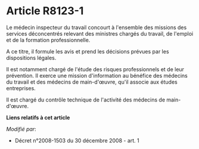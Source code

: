 # Article R8123-1

Le médecin inspecteur du travail concourt à l'ensemble des missions des services déconcentrés relevant des ministres chargés
du travail, de l'emploi et de la formation professionnelle.

A ce titre, il formule les avis et prend les décisions prévues par les dispositions légales.

Il est notamment chargé de l'étude des risques professionnels et de leur prévention. Il exerce une mission d'information au
bénéfice des médecins du travail et des médecins de main-d'œuvre, qu'il associe aux études entreprises.

Il est chargé du contrôle technique de l'activité des médecins de main-d'œuvre.

**Liens relatifs à cet article**

_Modifié par_:

  - Décret n°2008-1503 du 30 décembre 2008 - art. 1
